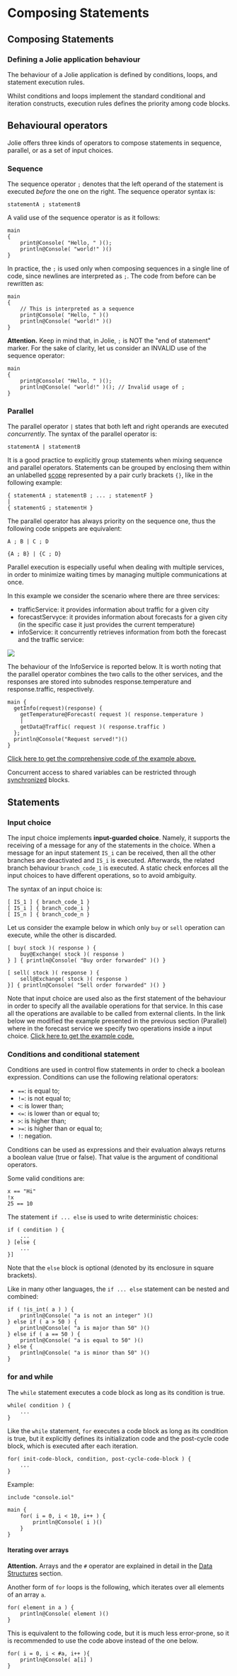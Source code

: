 # Composing Statements

## Composing Statements

### Defining a Jolie application behaviour

The behaviour of a Jolie application is defined by conditions, loops, and statement execution rules.

Whilst conditions and loops implement the standard conditional and iteration constructs, execution rules defines the priority among code blocks.

## Behavioural operators

Jolie offers three kinds of operators to compose statements in sequence, parallel, or as a set of input choices.

### Sequence

The sequence operator `;` denotes that the left operand of the statement is executed _before_ the one on the right. The sequence operator syntax is:

```jolie
statementA ; statementB
```

A valid use of the sequence operator is as it follows:

```jolie
main
{
    print@Console( "Hello, " )();
    println@Console( "world!" )()
}
```

In practice, the `;` is used only when composing sequences in a single line of code, since newlines are interpreted as `;`. The code from before can be rewritten as:

```jolie
main
{
    // This is interpreted as a sequence
    print@Console( "Hello, " )()
    println@Console( "world!" )()
}
```

**Attention.** Keep in mind that, in Jolie, `;` is NOT the "end of statement" marker. For the sake of clarity, let us consider an INVALID use of the sequence operator:

```jolie
main
{
    print@Console( "Hello, " )();
    println@Console( "world!" )(); // Invalid usage of ;
}
```

### Parallel

The parallel operator `|` states that both left and right operands are executed _concurrently_. The syntax of the parallel operator is:

```jolie
statementA | statementB
```

It is a good practice to explicitly group statements when mixing sequence and parallel operators. Statements can be grouped by enclosing them within an unlabelled [scope](https://jolielang.gitbook.io/docs/fault-handling/basics) represented by a pair curly brackets `{}`, like in the following example:

```jolie
{ statementA ; statementB ; ... ; statementF }
|
{ statementG ; statementH }
```

The parallel operator has always priority on the sequence one, thus the following code snippets are equivalent:

```jolie
A ; B | C ; D
```

```jolie
{A ; B} | {C ; D}
```

Parallel execution is especially useful when dealing with multiple services, in order to minimize waiting times by managing multiple communications at once.

In this example we consider the scenario where there are three services:

* trafficService: it provides information about traffic for a given city
* forecastServyce: it provides information about forecasts for a given city \(in the specific case it just provides the current temperature\)
* infoService: it concurrently retrieves information from both the forecast and the  traffic service:

![](../../.gitbook/assets/arch_parallel_example.png)

The behaviour of the InfoService is reported below. It is worth noting that the parallel operator combines the two calls to the other services, and the responses are stored into subnodes response.temperature and response.traffic, respectively.

```jolie
main {
  getInfo(request)(response) {
    getTemperature@Forecast( request )( response.temperature )
    |
    getData@Traffic( request )( response.traffic )
  };
  println@Console("Request served!")()
}
```

[Click here to get the comprehensive code of the example above.](https://github.com/jolie/examples/tree/master/02_basics/3_parallel)

Concurrent access to shared variables can be restricted through [synchronized](https://jolielang.gitbook.io/docs/basics/processes) blocks.

## Statements

### Input choice

The input choice implements **input-guarded choice**. Namely, it supports the receiving of a message for any of the statements in the choice. When a message for an input statement `IS_i` can be received, then all the other branches are deactivated and `IS_i` is executed. Afterwards, the related branch behaviour `branch_code_1` is executed. A static check enforces all the input choices to have different operations, so to avoid ambiguity.

The syntax of an input choice is:

```jolie
[ IS_1 ] { branch_code_1 }
[ IS_i ] { branch_code_i }
[ IS_n ] { branch_code_n }
```

Let us consider the example below in which only `buy` or `sell` operation can execute, while the other is discarded.

```jolie
[ buy( stock )( response ) {
    buy@Exchange( stock )( response )
} ] { println@Console( "Buy order forwarded" )() }

[ sell( stock )( response ) {
    sell@Exchange( stock )( response )
}] { println@Console( "Sell order forwarded" )() }
```

Note that input choice are used also as the first statement of the behaviour in order to specify all the available operations for that service. In this case all the operations are available to be called from external clients. In the link below we modified the example presented in the previous section \(Parallel\) where in the forecast service we specify two operations inside a input choice. [Click here to get the example code.](https://github.com/jolie/examples/tree/master/02_basics/2_input_choice)

### Conditions and conditional statement

Conditions are used in control flow statements in order to check a boolean expression. Conditions can use the following relational operators:

* `==`: is equal to;
* `!=`: is not equal to;
* `<`: is lower than;
* `<=`: is lower than or equal to;
* `>`: is higher than;
* `>=`: is higher than or equal to;
* `!`: negation.

Conditions can be used as expressions and their evaluation always returns a boolean value \(true or false\). That value is the argument of conditional operators.

Some valid conditions are:

```jolie
x == "Hi"
!x
25 == 10
```

The statement `if ... else` is used to write deterministic choices:

```jolie
if ( condition ) {
    ...
} [else {
    ...
}]
```

Note that the `else` block is optional \(denoted by its enclosure in square brackets\).

Like in many other languages, the `if ... else` statement can be nested and combined:

```jolie
if ( !is_int( a ) ) {
    println@Console( "a is not an integer" )()
} else if ( a > 50 ) {
    println@Console( "a is major than 50" )()
} else if ( a == 50 ) {
    println@Console( "a is equal to 50" )()
} else {
    println@Console( "a is minor than 50" )()
}
```

### for and while

The `while` statement executes a code block as long as its condition is true.

```jolie
while( condition ) {
    ...
}
```

Like the `while` statement, `for` executes a code block as long as its condition is true, but it explicitly defines its initialization code and the post-cycle code block, which is executed after each iteration.

```jolie
for( init-code-block, condition, post-cycle-code-block ) {
    ...
}
```

Example:

```jolie
include "console.iol"

main {
    for( i = 0, i < 10, i++ ) {
        println@Console( i )()
    }
}
```

#### Iterating over arrays

**Attention.** Arrays and the `#` operator are explained in detail in the [Data Structures](https://jolielang.gitbook.io/docs/basics/data_structures) section.

Another form of `for` loops is the following, which iterates over all elements of an array `a`.

```jolie
for( element in a ) {
    println@Console( element )()
}
```

This is equivalent to the following code, but it is much less error-prone, so it is recommended to use the code above instead of the one below.

```jolie
for( i = 0, i < #a, i++ ){
    println@Console( a[i] )
}
```

